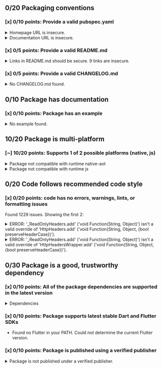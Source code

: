 ## 0/20 Packaging conventions

### [x] 0/10 points: Provide a valid pubspec.yaml

<details>
<summary>
Homepage URL is insecure.
</summary>

Update the `homepage` field and use a secure (`https`) URL.
</details>
<details>
<summary>
Documentation URL is insecure.
</summary>

Update the `documentation` field and use a secure (`https`) URL.
</details>

### [x] 0/5 points: Provide a valid README.md

<details>
<summary>
Links in README.md should be secure. 9 links are insecure.
</summary>

`README.md:2:4`

```
  ╷
2 │ <p><a href="http://rikulo.org/projects/stream">Stream</a> is a Dart web server supporting request routing, filtering, template engine, WebSocket, MVC design pattern and file-based static resources.</p>
  │    ^^^^^^^^^^^^^^^^^^^^^^^^^^^^^^^^^^^^^^^^^^^^
  ╵
```

Use `https` URLs instead.
</details>

### [x] 0/5 points: Provide a valid CHANGELOG.md

<details>
<summary>
No CHANGELOG.md found.
</summary>

Changelog entries help developers follow the progress of your package. See the [example](https://raw.githubusercontent.com/dart-lang/stagehand/master/templates/package-simple/CHANGELOG.md) generated by `stagehand`.
</details>

## 0/10 Package has documentation

### [x] 0/10 points: Package has an example

<details>
<summary>
No example found.
</summary>

See [package layout](https://dart.dev/tools/pub/package-layout#examples) guidelines on how to add an example.
</details>

## 10/20 Package is multi-platform

### [~] 10/20 points: Supports 1 of 2 possible platforms (**native**, js)

<details>
<summary>
Package not compatible with runtime native-aot
</summary>

Because:
* `package:stream/stream.dart` that imports:
* `package:stream/plugin.dart` that imports:
* `package:rikulo_commons/mirrors.dart` that imports:
* `dart:mirrors`
</details>
<details>
<summary>
Package not compatible with runtime js
</summary>

Because:
* `package:stream/stream.dart` that imports:
* `package:stream/plugin.dart` that imports:
* `package:rikulo_commons/io.dart` that imports:
* `dart:io`
</details>

## 0/20 Code follows recommended code style

### [x] 0/20 points: code has no errors, warnings, lints, or formatting issues

Found 1229 issues. Showing the first 2:

<details>
<summary>
ERROR: '_ReadOnlyHeaders.add' ('void Function(String, Object)') isn't a valid override of 'HttpHeaders.add' ('void Function(String, Object, {bool preserveHeaderCase})').
</summary>

`lib/src/connect_impl.dart:281:8`

```
    ╷
281 │   void add(String name, Object value) {
    │        ^^^
    ╵
```

To reproduce run `dart analyze lib/src/connect_impl.dart`
</details>
<details>
<summary>
ERROR: '_ReadOnlyHeaders.add' ('void Function(String, Object)') isn't a valid override of 'HttpHeadersWrapper.add' ('void Function(String, Object, {bool preserveHeaderCase})').
</summary>

`lib/src/connect_impl.dart:281:8`

```
    ╷
281 │   void add(String name, Object value) {
    │        ^^^
    ╵
```

To reproduce run `dart analyze lib/src/connect_impl.dart`
</details>

## 0/30 Package is a good, trustworthy dependency

### [x] 0/10 points: All of the package dependencies are supported in the latest version

<details>
<summary>
Dependencies
</summary>

Package|Constraint|Compatible|Latest
:-|:-|:-|:-
[args]|any|1.6.0|1.6.0
[charcode]|any|1.1.3|1.1.3
[http]|any|0.12.1|0.12.1
[logging]|any|0.11.4|0.11.4
[path]|any|1.7.0|1.7.0
[rikulo_commons]|any|4.1.3|4.1.3
| **Transitive dependencies** |
[collection]|-|1.14.13|1.14.13
[http_parser]|-|3.1.4|3.1.4
[meta]|-|1.2.1|1.2.1
[mime]|-|0.9.6+3|0.9.6+3
[pedantic]|-|1.9.1|1.9.1
[source_span]|-|1.7.0|1.7.0
[string_scanner]|-|1.0.5|1.0.5
[term_glyph]|-|1.1.0|1.1.0
[typed_data]|-|1.2.0|1.2.0

To reproduce run `pub outdated --no-dev-dependencies --up-to-date`.

[args]: https://pub.dev/packages/args
[charcode]: https://pub.dev/packages/charcode
[http]: https://pub.dev/packages/http
[logging]: https://pub.dev/packages/logging
[path]: https://pub.dev/packages/path
[rikulo_commons]: https://pub.dev/packages/rikulo_commons
[collection]: https://pub.dev/packages/collection
[http_parser]: https://pub.dev/packages/http_parser
[meta]: https://pub.dev/packages/meta
[mime]: https://pub.dev/packages/mime
[pedantic]: https://pub.dev/packages/pedantic
[source_span]: https://pub.dev/packages/source_span
[string_scanner]: https://pub.dev/packages/string_scanner
[term_glyph]: https://pub.dev/packages/term_glyph
[typed_data]: https://pub.dev/packages/typed_data

</details>

### [x] 0/10 points: Package supports latest stable Dart and Flutter SDKs

* Found no Flutter in your PATH. Could not determine the current Flutter version.

### [x] 0/10 points: Package is published using a verified publisher

<details>
<summary>
Package is not published under a verified publisher.
</summary>

See https://dart.dev/tools/pub/verified-publishers for more information.
</details>